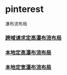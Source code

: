 # pinterest
瀑布流布局

### [跨域请求定高瀑布流布局][3]
### [本地定高瀑布流布局][2]
### [本地定宽瀑布流布局][1]
 [1]: http://xwl.vgoing.net/pinterest/
 [2]: http://xwl.vgoing.net/pinterest/flowh1.html
 [3]: http://xwl.vgoing.net/pinterest/flowh.html
